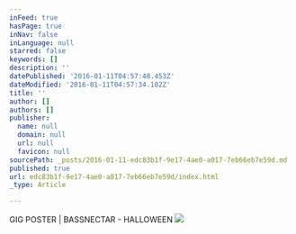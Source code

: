 ```yaml
---
inFeed: true
hasPage: true
inNav: false
inLanguage: null
starred: false
keywords: []
description: ''
datePublished: '2016-01-11T04:57:48.453Z'
dateModified: '2016-01-11T04:57:34.102Z'
title: ''
author: []
authors: []
publisher:
  name: null
  domain: null
  url: null
  favicon: null
sourcePath: _posts/2016-01-11-edc83b1f-9e17-4ae0-a017-7eb66eb7e59d.md
published: true
url: edc83b1f-9e17-4ae0-a017-7eb66eb7e59d/index.html
_type: Article

---
```

GIG POSTER | BASSNECTAR - HALLOWEEN
![](https://the-grid-user-content.s3-us-west-2.amazonaws.com/2b40d610-4910-4383-b405-1ba545b23f24.jpg)